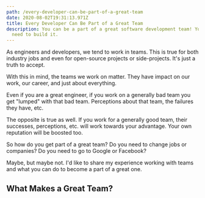 ```yaml
---
path: /every-developer-can-be-part-of-a-great-team
date: 2020-08-02T19:31:13.971Z
title: Every Developer Can Be Part of a Great Team
description: You can be a part of a great software development team! You just
  need to build it.
---
```

As engineers and developers, we tend to work in teams. This is true for both industry jobs and even for open-source projects or side-projects. It's just a truth to accept.

With this in mind, the teams we work on matter. They have impact on our work, our career, and just about everything.

Even if you are a great engineer, if you work on a generally bad team you get "lumped" with that bad team. Perceptions about that team, the failures they have, etc.

The opposite is true as well. If you work for a generally good team, their successes, perceptions, etc. will work towards your advantage. Your own reputation will be boosted too.

So how do you get part of a great team? Do you need to change jobs or companies? Do you need to go to Google or Facebook?

Maybe, but maybe not. I'd like to share my experience working with teams and what you can do to become a part of a great one.

## What Makes a Great Team?

## 

